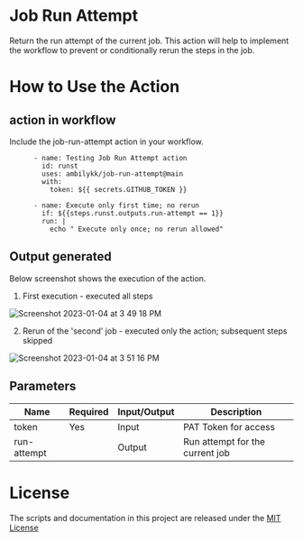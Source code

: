 # Job Run Attempt 
Return the run attempt of the current job. 
This action will help to implement the workflow to prevent or conditionally rerun the steps in the job. 

# How to Use the Action

## action in workflow

Include the job-run-attempt action in your workflow. 

```
      - name: Testing Job Run Attempt action
        id: runst
        uses: ambilykk/job-run-attempt@main
        with:
          token: ${{ secrets.GITHUB_TOKEN }}
            
      - name: Execute only first time; no rerun
        if: ${{steps.runst.outputs.run-attempt == 1}}
        run: | 
          echo " Execute only once; no rerun allowed"

```

## Output generated

Below screenshot shows the execution of the action. 
1. First execution - executed all steps

![Screenshot 2023-01-04 at 3 49 18 PM](https://user-images.githubusercontent.com/10282550/210534365-86175624-2283-4262-b21b-80fd963a0fd2.png)

2. Rerun of the 'second' job - executed only the action; subsequent steps skipped

![Screenshot 2023-01-04 at 3 51 16 PM](https://user-images.githubusercontent.com/10282550/210534395-217c206e-633c-4a14-a7e9-848038e7aee1.png)



## Parameters

| Name                           | Required  | Input/Output | Description                                           |
|--------------------------------|-----------|---------------|-------------------------------------------------------|
| token                 | Yes | Input | PAT Token for access    |
| run-attempt                     |  | Output | Run attempt for the current job |


# License

The scripts and documentation in this project are released under the [MIT License](./LICENSE)
